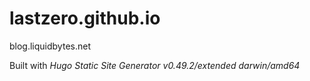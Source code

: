 # lastzero.github.io
blog.liquidbytes.net

Built with *Hugo Static Site Generator v0.49.2/extended darwin/amd64*